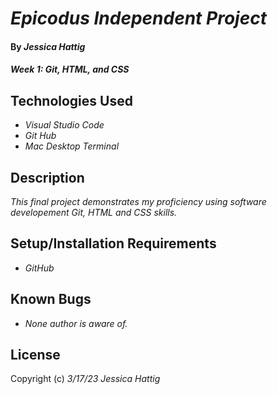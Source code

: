 # _Epicodus Independent Project_

#### By _Jessica Hattig_

#### _Week 1: Git, HTML, and CSS_

## Technologies Used

* _Visual Studio Code_
* _Git Hub_
* _Mac Desktop Terminal_

## Description

_This final project demonstrates my proficiency using software developement Git, HTML and CSS skills._

## Setup/Installation Requirements

* _GitHub_

## Known Bugs

* _None author is aware of._


## License

Copyright (c) _3/17/23 Jessica Hattig_